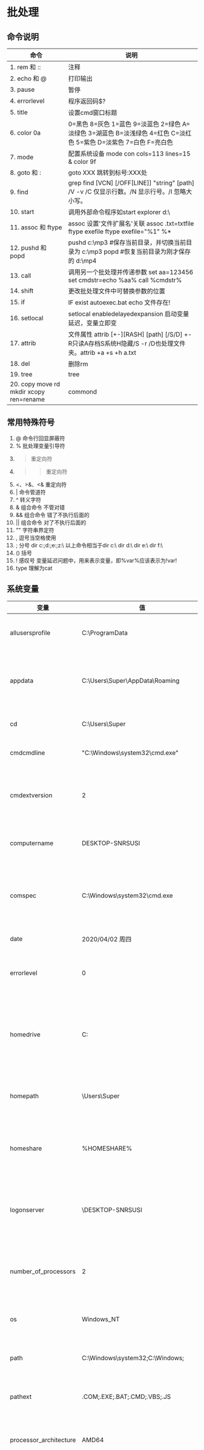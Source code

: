 # 批处理
## 命令说明
命令 | 说明
------------------  | ----------------
1. rem 和 ::         | 注释
2. echo 和 @         | 打印输出
3. pause            | 暂停
4. errorlevel       | 程序返回码$?
5. title            | 设置cmd窗口标题
6. color 0a         |0=黑色 8=灰色 1=蓝色 9=淡蓝色 2=绿色 A=淡绿色 3=湖蓝色 B=淡浅绿色 4=红色 C=淡红色 5=紫色 D=淡紫色 7=白色 F=亮白色
7. mode             | 配置系统设备  mode con cols=113 lines=15 & color 9f
8. goto 和 :         |goto XXX 跳转到标号:XXX处
9. find             |grep find [VCN] [/OFF[LINE]] "string" [path] /V -v /C 仅显示行数。/N 显示行号。/I 忽略大小写。
10. start           |调用外部命令程序如start explorer d:\
11. assoc 和 ftype   | assoc 设置'文件扩展名'关联 assoc .txt=txtfile   ftype exefile    ftype exefile="%1" %*
12. pushd 和 popd    | pushd c:\mp3 #保存当前目录，并切换当前目录为 c:\mp3 popd #恢复当前目录为刚才保存的 d:\mp4
13. call            |调用另一个批处理并传递参数 set aa=123456 set cmdstr=echo %aa%     call %cmdstr%
14. shift           | 更改批处理文件中可替换参数的位置
15. if              | IF exist autoexec.bat echo 文件存在! 
16. setlocal        |setlocal enabledelayedexpansion 启动变量延迟，变量立即变
17. attrib          |文件属性 attrib [+-][RASH] [path] [/S/D] +-R只读A存档S系统H隐藏/S -r /D也处理文件夹。attrib +a +s +h a.txt
18. del             | 删除rm
19. tree            | tree
20. copy move  rd mkdir   xcopy  ren=rename | commond

## 常用特殊符号
1. @ 命令行回显屏蔽符 
2. % 批处理变量引导符 
3. > 重定向符
4. >> 重定向符 
5. <、>&、<& 重定向符 
6. | 命令管道符
7. ^ 转义字符
8. & 组合命令 不管对错
9. && 组合命令 错了不执行后面的
10. || 组合命令 对了不执行后面的
11. "" 字符串界定符 
12. , 逗号当空格使用
13. ; 分号 dir c:\;d:\;e:\;z:\  以上命令相当于dir c:\ dir d:\  dir e:\  dir f:\
14. () 括号 
15. ! 感叹号 变量延迟问题中，用来表示变量，即%var%应该表示为!var!
16. type 理解为cat

## 系统变量
变量                 |    值             |   说明
-----               | ------            | -----
allusersprofile     |C:\ProgramData     |所有用户配置文件的位置
appdata             |C:\Users\Super\AppData\Roaming |返回默认情况下应用程序存储数据的位置
cd                  |C:\Users\Super     |返回当前目录字符串
cmdcmdline          |"C:\Windows\system32\cmd.exe"|cmd.exe程序地址
cmdextversion       |2                  |返回当前的“命令处理程序扩展”的版本号
computername        |DESKTOP-SNRSUSI    |系统返回计算机的名称
comspec             |C:\Windows\system32\cmd.exe|系统返回命令行解释器可执行程序的准确路径
date                |2020/04/02 周四     |返回当前日期
errorlevel          |0                  |系统返回上一条命令的错误代码
homedrive           |C:                 |系统返回连接到用户主目录的本地工作站驱动器号
homepath            |\Users\Super       |系统返回用户主目录的完整路径
homeshare           |%HOMESHARE%        |系统返回用户的共享主目录的网络路径
logonserver         |\\DESKTOP-SNRSUSI  |本地返回验证当前登录会话的域控制器的名称
number_of_processors|2                  |系统指定安装在计算机上的处理器的数目
os                  |Windows_NT         |系统返回操作系统名称
path                |C:\Windows\system32;C:\Windows;|指定可执行文件的搜索路径
pathext             |.COM;.EXE;.BAT;.CMD;.VBS;.JS|可执行的文件扩展名列表
processor_architecture|AMD64    |返回处理器的芯片体系结构值
processor_level     |6                  |系统返回计算机上安装的处理器的型号
processor_revision  |9e0a               |返回处理器的版本号
prompt              |$P$G               |当前解释程序的命令提示符
random              |8                  |0到32767之间的任意十进制数字
systemdrive         |C:                 |根目录(即系统根目录) 的驱动器
systemroot          |C:\Windows         |根目录的位置
temp 和 tmp          |C:\Users\SUPERS~1\AppData\Local\Temp|当前登录用户的默认临时目录
time                |14:38:37.33        |返回当前时间
userdomain          |DESKTOP-SNRSUSI    |返回包含用户帐户的域的名称
username            |Super              |返回当前登录的用户的名称
userprofile         |C:\Users\Super     |返回当前用户的配置文件的位置
windir              |C:\Windows         |返回操作系统目录的位置

## 常用语法
```bash
ver 
ipconfig /all
wmic logicaldisk get caption, freespace, size, description
显示文件夹下所有文件`dir /b /a /s`
可执行文件优先级.com>.exe>.bat>.cmd  
当只键入文件名时DOS执行的是name.com  
可执行文件用法:Bat2Com abc.bat，这样就会在同一目录下生成一个名为abc.com的可执行文件  
sleep延时的实现`echo 延时前:%time% ping /n 3 127.0.0.1 >nul echo 延时后:%time% pause`
timeout 30
dir /?
shutdown /r /t 50
文件夹变磁盘subst q: F:\桌面\RaySource
tasklist
if defined a echo %a%
:: /o:n 指的是按文件名升序排序
:: /b 是指不显示多余信息
dir /b /o:n > output.txt
@echo off
for /f "delims=" %%a in (the-file.txt) DO ( 
  ECHO Line is: %%a
)
以图形显示驱动器或路径的文件夹结构
TREE [drive:][path] [/F] [/A]
   /F   显示每个文件夹中文件的名称
   /A   使用ASCII字符而不使用扩展字符
VER 显示 Windows 版本

REM echo %%i
REM echo 字节大小：%%~zi
REM echo 修改日期：%%~ti
REM echo 文件属性：%%~ai
REM echo 所在目录：%%~pi
REM echo 文件名称：%%~ni
REM echo 扩展名称：%%~xi
REM echo 完整路径：%%~fi
REM echo 驱动器号：%%~di
REM echo 文件短名：%%~si
REM echo.
@echo off
rem 开机自动运行
reg add HKEY_LOCAL_MACHINE\SOFTWARE\Microsoft\Windows\CurrentVersion\Run /v myrun /t REG_SZ /d "F:\工作\启动GBase服务.bat"
pause
打开文件或文件夹
start %cd%
删除文件
DEL /F /A /Q \\?\%1 
route print 列出本地机器当前的路由信息
netstat －an 查看本地机器的所有开放端口 
删除目录
RD /S /Q \\?\%1
弹出对话框
msg * 欢迎来到黑鹰安全网学习！www.3800hk.com

@echo off
echo 载入中，请稍后……
for /l %%i in (1,1,80) do set/p a=^><nul&ping /n 0 127.1>nul
pause

start http://www.3800hk.com
@echo off
taskkill /f /im Python.exe
pause
rem 用于关闭残留在后台进程的python进程
rem 创建vc6.0快捷方式以及Virtual Judge快捷方式
echo 创建快捷方式...
set path1=C:\Program Files\Microsoft Visual Studio\COMMON\MSDev98\Bin\MSDEV.EXE
set topath1="%USERPROFILE%/desktop/vc++6.0.url"
echo [InternetShortcut] >> %topath1%
echo URL="%path1%" >> %topath1%
echo IconIndex=0 >> %topath1%
echo IconFile=%path1% >> %topath1%
copy VirtualJudge.url Virtual_Judge.url
move Virtual_Judge.url %USERPROFILE%/desktop/
notepad C:\Windows\System32\drivers\etc\hosts
```
```bash
at 23:00 shutdown -s -f 
start winrar e */*.rar
@echo off
setlocal enabledelayedexpansion
echo ---------开机启动清单如下---------------
for /f  "skip=4 tokens=1* delims=:" %%i in ('reg query HKLM\SoftWare\Microsoft\Windows\CurrentVersion\Run') do (
set str=%%i
set var =%%j
set "var=!var:"=!"
if not "!var:~-1"=="=" echo !str:~-1:!var!
)
echo ---------开机启动清单如上---------------
pause > null
```
```bash
setlocal enabledelayedexpansion 
for /L %%i in (1 1 5) do (
set /a randomNum=!random!%%100
echo 随机数:!randomNum! )
pause
```
```bash
set var=我是值
set /p var=请输入变量的值
set /p input=请输入计算表达式: 
set /a var=%input%
set /a var = %var% + 1
echo 计算结果:%input%=%var%
```
```bash
%a:~0,n% 相当于a[,n]取左边n位
%a:~-m% 相当于a[-m,]
%a:~m,n% 相当于a[m+1,n]
%a:~m,-n% 相当于a[m+1,-n]
%a:~m % 相当于a[m+1,]
~I | %~fI|%~dI|%~pI|%~nI|%~xI
%~sI|%~aI|%~tI|%~zI|%~$PATH
%* 从第一个参数开始的所有参数
%0 文件自身
copy %0 d:\wind.bat
```

```bash
@echo off
if /i a == A echo 我们相等 else echo 我们不相等 pause
EQU - 等于
NEQ - 不等于 
LSS - 小于
LEQ - 小于或等于 
GTR - 大于
GEQ - 大于或等于
```
## 循环语句
1. 指定次数循环  
``` bash 
FOR /L %variable IN (start,step,end) DO command [command-parameters]
FOR /L %variable IN (start,step,end) DO ( Command1
Command2
......)
```
2. 对某集合执行循环语句  
```bash
FOR %%variable IN (set) DO command [command-parameters] %%variable
FOR /R [[drive:]path] %variable IN (set) DO command [command-parameters] 
FOR /R [[drive:]path] %variable IN (set) DO (Command1
Command2
......)
```
3. 条件循环  
```bash
@echo off
set var=0
rem ************循环开始了 
:continue
set /a var+=1
echo 第%var%次循环
if %var% lss 100 goto continue 
rem ************循环结束了 
echo 循环执行完毕
pause
```

## 子程序
```bash
@echo off
set sum=0
call :sub sum 10 20 35
echo 数据求和结果:%sum% 
pause
:sub
rem 参数 1 为返回变量名称 set /a %1=%1+%2
shift /2
if not "%2"=="" goto sub 
goto :eof
rem 运行结果:65
```

## 模拟进度条
```bash
@echo off
mode con cols=113 lines=15 &color 9f
cls
echo.
echo 程序正在初始化. . .
echo.
echo ┌──────────────────────────────────────┐
set/p= ■<nul
for /L %%i in (1 1 38) do set /p a=■<nul&ping /n 1 127.0.0.1>nul
echo 100%%
echo └──────────────────────────────────────┘
pause
```
解说:  
set /p a=■<nul的意思是:只显示提示信息'■'且不换行也不需手工输入任何信息这样可以使每个'■'在同一行逐个输出。  
ping /n 0 127.1>nul是输出每个'■'的时间间隔。  

```bash
@echo off
tasklist | find /i "qq.exe" && taskkill /f /im qq.exe || echo 你开了QQ?我不信
pause
```

## 设置环境变量
1、修改注册表的方法要重启才生效（永久的） 
`reg add "HKLM\SYSTEM\CurrentControlSet\Control\Session Manager\Environment" /v path /d "%path%;C:\" /f`

2、使用WMIC，立即生效（永久的） 
`wmic ENVIRONMENT where "name='path' and username=''" set VariableValue='%path%;C:\'`
把C:\这个路径添加到path的变量中

3、要在批处理中立即生效（只是临时的，退出批处理后消失），P中加一句：
`path=%path%;C:\`

## 其他命令
### for
对一组文件中的每一个文件执行某个特定命令。
FOR %variable IN (set) DO command [command-parameters]
  %variable  指定一个单一字母可替换的参数。
  (set)      指定一个或一组文件。可以使用通配符。
  command    指定对每个文件执行的命令。
  command-parameters 为特定命令指定参数或命令行开关。

`FOR /D %variable IN (set) DO command [command-parameters]`  
`FOR /R [[drive:]path] %variable IN (set) DO command [command-parameters]`  
`FOR /L %variable IN (start,step,end) DO command [command-parameters]`  
`FOR /F ["options"] %variable IN (file-set) DO command [command-parameters]`  
`FOR /F ["options"] %variable IN ("string") DO command [command-parameters]`  
`FOR /F ["options"] %variable IN ('command') DO command [command-parameters]`  
`FOR /F ["options"] %variable IN (file-set) DO command [command-parameters]`  
`FOR /F ["options"] %variable IN ("string") DO command [command-parameters]`  
`FOR /F ["options"] %variable IN ('command') DO command [command-parameters]`  
"options" 这些关键字为:
        eol=c           - 指一个行注释字符的结尾(就一个)
        skip=n          - 指在文件开始时忽略的行数。
        delims=xxx      - 指分隔符集。这个替换了空格和跳格键的默认分隔符集。
        tokens=x,y,m-n  - 指每行的哪一个符号被传递到每个迭代的 for 本身。
        usebackq        - 指定新语法已在下类情况中使用:在作为命令执行一个后引号的字符串并且一个单引号字符为文字字符串命令  
`FOR /F "eol=; tokens=2,3* delims=, " %i in (myfile.txt) do @echo %i %j %k`  
`FOR /F "usebackq delims==" %i IN (`set`) DO @echo %i`  

     %~I         - 删除任何引号(")，扩展 %I
     %~fI        - 将 %I 扩展到一个完全合格的路径名
     %~dI        - 仅将 %I 扩展到一个驱动器号
     %~pI        - 仅将 %I 扩展到一个路径
     %~nI        - 仅将 %I 扩展到一个文件名
     %~xI        - 仅将 %I 扩展到一个文件扩展名
     %~sI        - 扩展的路径只含有短名
     %~aI        - 将 %I 扩展到文件的文件属性
     %~tI        - 将 %I 扩展到文件的日期/时间
     %~zI        - 将 %I 扩展到文件的大小
     %~$PATH:I   - 查找列在路径环境变量的目录，并将 %I 扩展到找到的第一个完全合格的名称

可以组合修饰符来得到多重结果:

     %~dpI       - 仅将 %I 扩展到一个驱动器号和路径
     %~nxI       - 仅将 %I 扩展到一个文件名和扩展名
     %~fsI       - 仅将 %I 扩展到一个带有短名的完整路径名
     %~dp$PATH:I - 搜索列在路径环境变量的目录，并将 %I 扩展
                   到找到的第一个驱动器号和路径。
     %~ftzaI     - 将 %I 扩展到类似输出线路的 DIR


### call
从批处理程序调用另一个批处理程序  
`CALL [drive:][path]filename [batch-parameters]`

### start
启动一个单独的窗口运行指定的程序或命令。

START ["title"] [/D path] [/I] [/MIN] [/MAX] [/SEPARATE | /SHARED]
      [/LOW | /NORMAL | /HIGH | /REALTIME | /ABOVENORMAL | /BELOWNORMAL]
      [/NODE <NUMA node>] [/AFFINITY <hex affinity mask>] [/WAIT] [/B]
      [command/program] [parameters]

### task
SCHTASKS /parameter [arguments]  
描述:允许管理员创建、删除、查询、更改、运行和中止本地或远程系统上的计划任务。  
参数列表:

    /Create         创建新计划任务。
    /Delete         删除计划任务。
    /Query          显示所有计划任务。
    /Change         更改计划任务属性。
    /Run            按需运行计划任务。
    /End            中止当前正在运行的计划任务。
    /ShowSid        显示与计划的任务名称相应的安全标识符。
    /?              显示帮助消息。

SCHTASKS /Create [/S system [/U username [/P [password]]]]
    [/RU username [/RP password]] /SC schedule [/MO modifier] [/D day]
    [/M months] [/I idletime] /TN taskname /TR taskrun [/ST starttime]
    [/RI interval] [ {/ET endtime | /DU duration} [/K] [/XML xmlfile] [/V1]]
    [/SD startdate] [/ED enddate] [/IT | /NP] [/Z] [/F]

    在远程机器 "ABC" 上创建计划任务 "doc",该机器每小时在 "runasuser" 用户下运行 notepad.exe。  
    SCHTASKS /Create /S ABC /U user /P password /RU runasuser /RP runaspassword /SC HOURLY /TN doc /TR notepad 
删除计划任务  
`SCHTASKS /Delete [/S system [/U username [/P [password]]]] /TN taskname [/F]`  
显示所有计划任务  
`SCHTASKS /Query [/S system [/U username [/P [password]]]] [/FO format | /XML [xml_type]] [/NH] [/V] [/TN taskname] [/?]`
